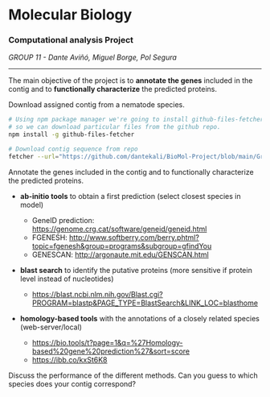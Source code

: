 # Molecular Biology

### Computational analysis Project

*GROUP 11 - Dante Aviñó, Miguel Borge, Pol Segura*

------

The main objective of the project is to **annotate the genes** included in the contig and to **functionally characterize** the predicted proteins.

Download assigned contig from a nematode species.

```bash
# Using npm package manager we're going to install github-files-fetcher
# so we can download particular files from the github repo.
npm install -g github-files-fetcher

# Download contig sequence from repo
fetcher --url="https://github.com/dantekali/BioMol-Project/blob/main/Group11_contig_194888_195063.fa"  --out="~/Desktop/Project"
```

Annotate the genes included in the contig and to functionally characterize the predicted proteins.

- **ab-initio tools** to obtain a first prediction (select closest species in model)
  <!--Ab-initio methods: they use several elements in the genomic sequence (suchas donor and acceptor splice sites, branch site, initiation and termination codons)and codon usage to obtain a model based on a training set.-->
  - GeneID  prediction: https://genome.crg.cat/software/geneid/geneid.html
  - FGENESH: http://www.softberry.com/berry.phtml?topic=fgenesh&group=programs&subgroup=gfindYou
  - GENESCAN: http://argonaute.mit.edu/GENSCAN.html

- **blast search** to identify the putative proteins (more sensitive if protein level instead of nucleotides)
  - https://blast.ncbi.nlm.nih.gov/Blast.cgi?PROGRAM=blastp&PAGE_TYPE=BlastSearch&LINK_LOC=blasthome

- **homology-based tools** with the annotations of  a closely related species (web-server/local)
  - https://bio.tools/t?page=1&q=%27Homology-based%20gene%20prediction%27&sort=score
  - https://ibb.co/kxSt6K8

Discuss the performance of the different methods. Can you guess to which species does
your contig correspond?
